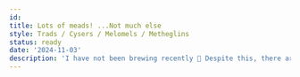 ```yaml
---
id: 
title: Lots of meads! ...Not much else
style: Trads / Cysers / Melomels / Metheglins
status: ready
date: '2024-11-03'
description: 'I have not been brewing recently 🙁 Despite this, there are a ton of meads from past years in storage just itching to be opened!'
---
```

